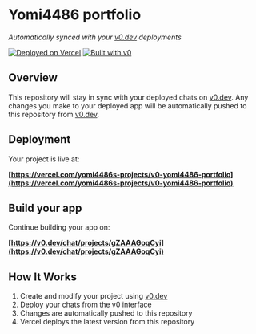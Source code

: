 # Yomi4486 portfolio

*Automatically synced with your [v0.dev](https://v0.dev) deployments*

[![Deployed on Vercel](https://img.shields.io/badge/Deployed%20on-Vercel-black?style=for-the-badge&logo=vercel)](https://vercel.com/yomi4486s-projects/v0-yomi4486-portfolio)
[![Built with v0](https://img.shields.io/badge/Built%20with-v0.dev-black?style=for-the-badge)](https://v0.dev/chat/projects/gZAAAGoqCyi)

## Overview

This repository will stay in sync with your deployed chats on [v0.dev](https://v0.dev).
Any changes you make to your deployed app will be automatically pushed to this repository from [v0.dev](https://v0.dev).

## Deployment

Your project is live at:

**[https://vercel.com/yomi4486s-projects/v0-yomi4486-portfolio](https://vercel.com/yomi4486s-projects/v0-yomi4486-portfolio)**

## Build your app

Continue building your app on:

**[https://v0.dev/chat/projects/gZAAAGoqCyi](https://v0.dev/chat/projects/gZAAAGoqCyi)**

## How It Works

1. Create and modify your project using [v0.dev](https://v0.dev)
2. Deploy your chats from the v0 interface
3. Changes are automatically pushed to this repository
4. Vercel deploys the latest version from this repository